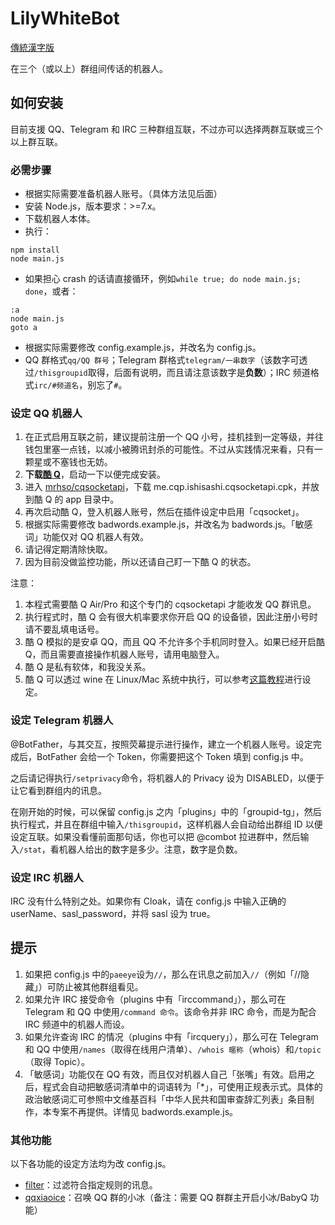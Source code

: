 LilyWhiteBot
===

[傳統漢字版](https://github.com/mrhso/LilyWhiteBot-Ishisashi/blob/master/README.md)

在三个（或以上）群组间传话的机器人。

## 如何安装
目前支援 QQ、Telegram 和 IRC 三种群组互联，不过亦可以选择两群互联或三个以上群互联。

### 必需步骤
* 根据实际需要准备机器人账号。（具体方法见后面）
* 安装 Node.js，版本要求：>=7.x。
* 下载机器人本体。
* 执行：
```
npm install
node main.js
```
* 如果担心 crash 的话请直接循环，例如`while true; do node main.js; done`，或者：
```batch
:a
node main.js
goto a
```
* 根据实际需要修改 config.example.js，并改名为 config.js。
* QQ 群格式`qq/QQ 群号`；Telegram 群格式`telegram/一串数字`（该数字可透过`/thisgroupid`取得，后面有说明，而且请注意该数字是**负数**）；IRC 频道格式`irc/#频道名`，别忘了`#`。

### 设定 QQ 机器人
1. 在正式启用互联之前，建议提前注册一个 QQ 小号，挂机挂到一定等级，并往钱包里塞一点钱，以减小被腾讯封杀的可能性。不过从实践情况来看，只有一颗星或不塞钱也无妨。
2. **下载[酷 Q](https://cqp.cc/)**，启动一下以便完成安装。
3. 进入 [mrhso/cqsocketapi](https://bintray.com/mrhso/cqsocketapi/nodejs/_latestVersion)，下载 me.cqp.ishisashi.cqsocketapi.cpk，并放到酷 Q 的 app 目录中。
4. 再次启动酷 Q，登入机器人账号，然后在插件设定中启用「cqsocket」。
5. 根据实际需要修改 badwords.example.js，并改名为 badwords.js。「敏感词」功能仅对 QQ 机器人有效。
6. 请记得定期清除快取。
7. 因为目前没做监控功能，所以还请自己盯一下酷 Q 的状态。

注意：
1. 本程式需要酷 Q Air/Pro 和这个专门的 cqsocketapi 才能收发 QQ 群讯息。
2. 执行程式时，酷 Q 会有很大机率要求你开启 QQ 的设备锁，因此注册小号时请不要乱填电话号。
3. 酷 Q 模拟的是安卓 QQ，而且 QQ 不允许多个手机同时登入。如果已经开启酷 Q，而且需要直接操作机器人账号，请用电脑登入。
4. 酷 Q 是私有软体，和我没关系。
5. 酷 Q 可以透过 wine 在 Linux/Mac 系统中执行，可以参考[这篇教程](https://cqp.cc/t/30970)进行设定。

### 设定 Telegram 机器人
@BotFather，与其交互，按照荧幕提示进行操作，建立一个机器人账号。设定完成后，BotFather 会给一个 Token，你需要把这个 Token 填到 config.js 中。

之后请记得执行`/setprivacy`命令，将机器人的 Privacy 设为 DISABLED，以便于让它看到群组内的讯息。

在刚开始的时候，可以保留 config.js 之内「plugins」中的「groupid-tg」，然后执行程式，并且在群组中输入`/thisgroupid`，这样机器人会自动给出群组 ID 以便设定互联。如果没看懂前面那句话，你也可以把 @combot 拉进群中，然后输入`/stat`，看机器人给出的数字是多少。注意，数字是负数。

### 设定 IRC 机器人
IRC 没有什么特别之处。如果你有 Cloak，请在 config.js 中输入正确的 userName、sasl_password，并将 sasl 设为 true。

## 提示

1. 如果把 config.js 中的`paeeye`设为`//`，那么在讯息之前加入`//`（例如「//隐藏」）可防止被其他群组看见。
2. 如果允许 IRC 接受命令（plugins 中有「irccommand」），那么可在 Telegram 和 QQ 中使用`/command 命令`。该命令并非 IRC 命令，而是为配合 IRC 频道中的机器人而设。
3. 如果允许查询 IRC 的情况（plugins 中有「ircquery」），那么可在 Telegram 和 QQ 中使用`/names`（取得在线用户清单）、`/whois 暱称`（whois）和`/topic`（取得 Topic）。
4. 「敏感词」功能仅在 QQ 有效，而且仅对机器人自己「张嘴」有效。启用之后，程式会自动把敏感词清单中的词语转为「*」，可使用正规表示式。具体的政治敏感词汇可参照中文维基百科「中华人民共和国审查辞汇列表」条目制作，本专案不再提供。详情见 badwords.example.js。

### 其他功能
以下各功能的设定方法均为改 config.js。
* [filter](https://github.com/vjudge1/LilyWhiteBot/blob/master/plugins/filter.js)：过滤符合指定规则的讯息。
* [qqxiaoice](https://github.com/vjudge1/LilyWhiteBot/blob/master/plugins/qqxiaoice.js)：召唤 QQ 群的小冰（备注：需要 QQ 群群主开启小冰/BabyQ 功能）
